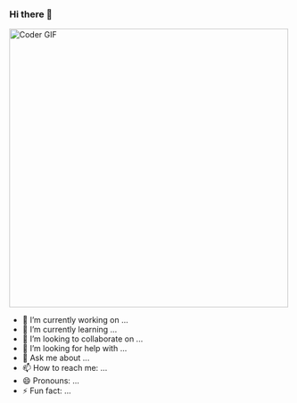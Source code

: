 ### Hi there 👋

<img src="https://media0.giphy.com/media/3ov9jPghXAsbvLmcjm/giphy.gif?cid=ecf05e473s7y4056i6796t8nuaig3f31vnsfj3u65o33jpj9&rid=giphy.gif&ct=g" alt="Coder GIF" width="500">



- 🔭 I’m currently working on ...
- 🌱 I’m currently learning ...
- 👯 I’m looking to collaborate on ...
- 🤔 I’m looking for help with ...
- 💬 Ask me about ...
- 📫 How to reach me: ...
- 😄 Pronouns: ...
- ⚡ Fun fact: ...
